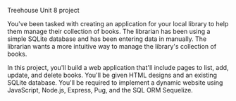 Treehouse Unit 8 project 

You've been tasked with creating an application for your local library to help them manage their collection of books. The librarian has been using a simple SQLite database and has been entering data in manually. The librarian wants a more intuitive way to manage the library's collection of books.

In this project, you'll build a web application that'll include pages to list, add, update, and delete books. You'll be given HTML designs and an existing SQLite database. You'll be required to implement a dynamic website using JavaScript, Node.js, Express, Pug, and the SQL ORM Sequelize.
